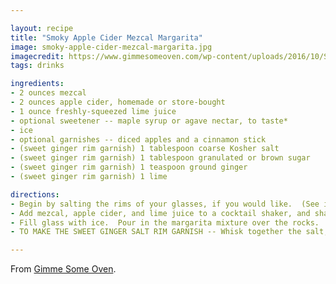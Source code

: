 ```yaml
---

layout: recipe
title: "Smoky Apple Cider Mezcal Margarita"
image: smoky-apple-cider-mezcal-margarita.jpg
imagecredit: https://www.gimmesomeoven.com/wp-content/uploads/2016/10/Smoky-Mezcal-Apple-Cider-Margarita-Recipe-4-3.jpg
tags: drinks

ingredients:
- 2 ounces mezcal
- 2 ounces apple cider, homemade or store-bought
- 1 ounce freshly-squeezed lime juice
- optional sweetener -- maple syrup or agave nectar, to taste*
- ice
- optional garnishes -- diced apples and a cinnamon stick
- (sweet ginger rim garnish) 1 tablespoon coarse Kosher salt
- (sweet ginger rim garnish) 1 tablespoon granulated or brown sugar
- (sweet ginger rim garnish) 1 teaspoon ground ginger
- (sweet ginger rim garnish) 1 lime

directions:
- Begin by salting the rims of your glasses, if you would like.  (See instructions below.)
- Add mezcal, apple cider, and lime juice to a cocktail shaker, and shake or stir until combined.  Taste, and if you would like the mixture to be sweeter, stir in a half teaspoon of maple syrup or agave nectar at a time, until the mix reaches your desired level of sweetness.
- Fill glass with ice.  Pour in the margarita mixture over the rocks.  Serve immediately, garnished with diced apples and a cinnamon stick, if desired.
- TO MAKE THE SWEET GINGER SALT RIM GARNISH -- Whisk together the salt, sugar and ground ginger in a shallow bowl until combined.  Run a slice of lime (the juicy part!) around the top edge of your glass, then dip it in the ginger mixture.

---
```


From [Gimme Some Oven](https://www.gimmesomeoven.com/apple-cider-mezcal-margarita/).
